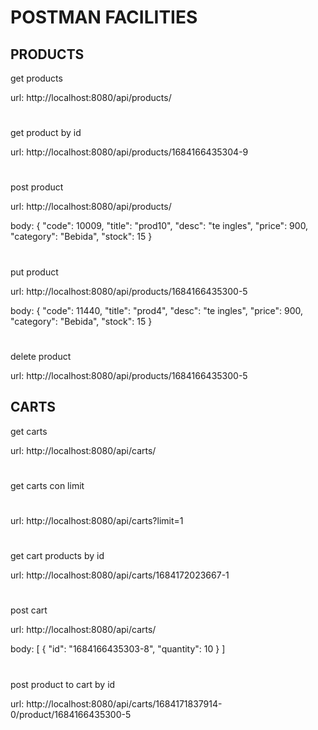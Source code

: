 # POSTMAN FACILITIES

## PRODUCTS
get products 

url: http://localhost:8080/api/products/

#
get product by id

url: http://localhost:8080/api/products/1684166435304-9

#
post product

url: http://localhost:8080/api/products/

body:
{
  "code": 10009,
  "title": "prod10",
  "desc": "te ingles",
  "price": 900,
  "category": "Bebida",
  "stock": 15
}

#
put product

url: http://localhost:8080/api/products/1684166435300-5

body:
{
  "code": 11440,
  "title": "prod4",
  "desc": "te ingles",
  "price": 900,
  "category": "Bebida",
  "stock": 15
}
#

delete product

url: http://localhost:8080/api/products/1684166435300-5

## CARTS
get carts

url: http://localhost:8080/api/carts/

#
get carts con limit
#
url: http://localhost:8080/api/carts?limit=1

#
get cart products by id

url: http://localhost:8080/api/carts/1684172023667-1

#
post cart

url: http://localhost:8080/api/carts/

body:
[
    {
        "id": "1684166435303-8",
        "quantity": 10
    }
]
#

post product to cart by id

url: http://localhost:8080/api/carts/1684171837914-0/product/1684166435300-5
